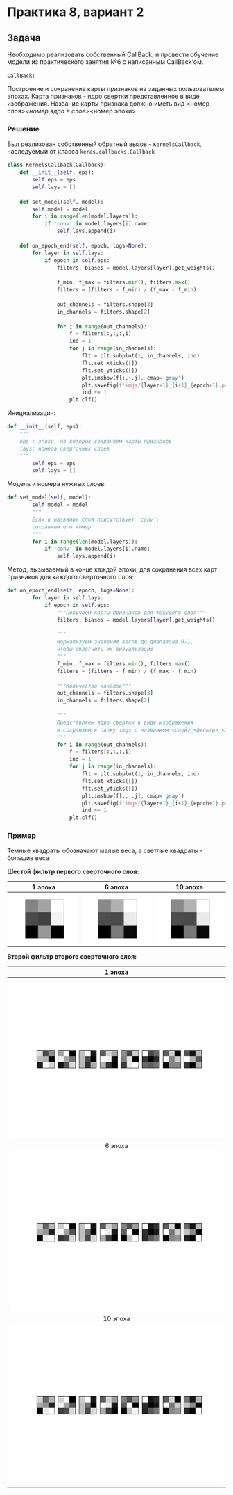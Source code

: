 # Практика 8, вариант 2

## Задача

Необходимо реализовать собственный CallBack, и провести обучение модели из практического занятия №6 с написанным CallBack’ом.

`CallBack:`

Построение и сохранение карты признаков на заданных пользователем эпохах. Карта признаков - ядро свертки представленное в виде изображения. Название карты признака должно иметь вид <номер слоя>_<номер ядра в слое>_<номер эпохи>

### Решение

Был реализован собственный обратный вызов - `KernelsCallback`, наследуемый от класса `keras.callbacks.Callback`

```py
class KernelsCallback(Callback):
    def __init__(self, eps):
        self.eps = eps
        self.lays = [] 
                
    def set_model(self, model):    
        self.model = model  
        for i in range(len(model.layers)):
            if 'conv' in model.layers[i].name:
                self.lays.append(i)
        
    def on_epoch_end(self, epoch, logs=None):
        for layer in self.lays:        
            if epoch in self.eps:
                filters, biases = model.layers[layer].get_weights()
                
                f_min, f_max = filters.min(), filters.max()
                filters = (filters - f_min) / (f_max - f_min)
                
                out_channels = filters.shape[3]
                in_channels = filters.shape[2]
                
                for i in range(out_channels):
                    f = filters[:,:,:,i]    
                    ind = 1
                    for j in range(in_channels):
                        flt = plt.subplot(1, in_channels, ind)
                        flt.set_xticks([])
                        flt.set_yticks([])
                        plt.imshow(f[:,:,j], cmap='gray')
                        plt.savefig(f'imgs/{layer+1}_{i+1}_{epoch+1}.png')                    
                        ind += 1  
                    plt.clf()    
```

Инициализация:

```py
def __init__(self, eps):
    """ 
    eps : эпохи, на которых сохраняем карты признаков
    lays: номера сверточных слоев
    """
        self.eps = eps 
        self.lays = [] 
```

Модель и номера нужных слоев:

```py
def set_model(self, model):    
        self.model = model  
        """
        Если в названии слоя присутствует 'сonv':
        сохраняем его номер
        """
        for i in range(len(model.layers)):
            if 'conv' in model.layers[i].name:
                self.lays.append(i)
```

Метод, вызываемый в конце каждой эпохи, для сохранения всех карт признаков для каждого сверточного слоя:

```py
def on_epoch_end(self, epoch, logs=None):
        for layer in self.lays:        
            if epoch in self.eps:
                """Получаем карты признаков для текущего слоя"""
                filters, biases = model.layers[layer].get_weights()
                
                """
                Нормализуем значения весов до диапазона 0-1,
                чтобы облегчить их визуализацию
                """
                f_min, f_max = filters.min(), filters.max()
                filters = (filters - f_min) / (f_max - f_min)
                
                """Количество каналов"""
                out_channels = filters.shape[3]
                in_channels = filters.shape[2]
                
                """
                Представляем ядро свертки в виде изображения
                и сохраняем в папку imgs с названием <слой>_<фильтр>_<эпоха>
                """
                for i in range(out_channels):
                    f = filters[:,:,:,i]    
                    ind = 1
                    for j in range(in_channels):
                        flt = plt.subplot(1, in_channels, ind)
                        flt.set_xticks([])
                        flt.set_yticks([])
                        plt.imshow(f[:,:,j], cmap='gray')
                        plt.savefig(f'imgs/{layer+1}_{i+1}_{epoch+1}.png')                    
                        ind += 1  
                    plt.clf() 
```

### Пример

Темные квадраты обозначают малые веса, а светлые квадраты - большие веса

**Шестой фильтр первого сверточного слоя:**

1 эпоха             |  6 эпоха             |  10 эпоха
:-------------------------:|:-------------------------:|:-------------------------:
![1_6_1](imgs/1_6_1.png "1_6_1") |  ![1_6_6](imgs/1_6_6.png "1_6_6") |  ![1_6_10](imgs/1_6_10.png "1_6_10")

**Второй фильтр второго сверточного слоя:**

1 эпоха             |
:-------------------------:|
![3_2_1](imgs/3_2_1.png "3_2_1") |
6 эпоха             |
![3_2_6](imgs/3_2_6.png "3_2_6") |  
10 эпоха             |
![3_2_10](imgs/3_2_10.png "3_2_10") |
